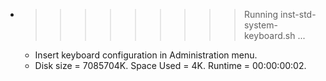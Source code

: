 * >>>>>>>>> Running inst-std-system-keyboard.sh ...
  * Insert keyboard configuration in Administration menu.
  * Disk size = 7085704K. Space Used = 4K. Runtime = 00:00:00:02.
